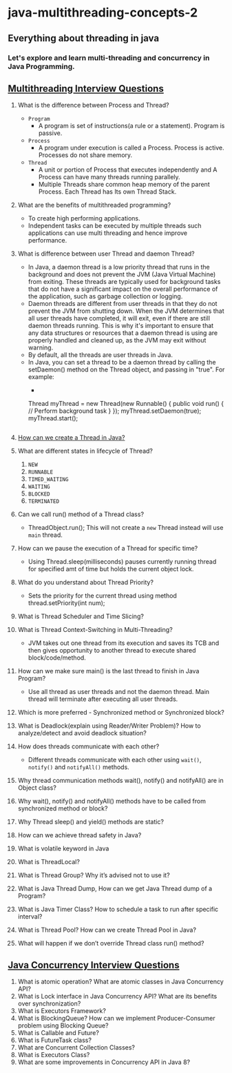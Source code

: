 # java-multithreading-concepts-2
Everything about threading in java
---
### Let's explore and learn multi-threading and concurrency in Java Programming.

## [Multithreading Interview Questions](https://www.digitalocean.com/community/tutorials/java-multithreading-concurrency-interview-questions-answers)
1. What is the difference between Process and Thread?
    - ```Program```
        - A program is set of instructions(a rule or a statement). Program is passive.
    - ```Process```
        - A program under execution is called a Process. Process is active. Processes do not share memory.
    - ```Thread```
        - A unit or portion of Process that executes independently and A Process can have many threads running parallely.
        - Multiple Threads share common heap memory of the parent Process. Each Thread has Its own Thread Stack.
2. What are the benefits of multithreaded programming?
    - To create high performing applications.
    - Independent tasks can be executed by multiple threads such applications can use multi threading and hence improve performance.
3. What is difference between user Thread and daemon Thread?
    - In Java, a daemon thread is a low priority thread that runs in the background and does not prevent the JVM (Java Virtual Machine) from exiting. These threads are typically used for background tasks that do not have a significant impact on the overall performance of the application, such as garbage collection or logging.
    - Daemon threads are different from user threads in that they do not prevent the JVM from shutting down. When the JVM determines that all user threads have completed, it will exit, even if there are still daemon threads running. This is why it's important to ensure that any data structures or resources that a daemon thread is using are properly handled and cleaned up, as the JVM may exit without warning.
    - By default, all the threads are user threads in Java.
    - In Java, you can set a thread to be a daemon thread by calling the setDaemon() method on the Thread object, and passing in "true". For example:
        - ``` 
       Thread myThread = new Thread(new Runnable() { 
          public void run() {
             // Perform background task
          }
       });
       myThread.setDaemon(true);
       myThread.start();
       ```

4. [How can we create a Thread in Java?](https://medium.com/javarevisited/how-to-create-java-thread-using-thread-and-runnable-2023-14e965474a7)

5. What are different states in lifecycle of Thread?
    1. `NEW`
    2. `RUNNABLE`
    3. `TIMED_WAITING`
    4. `WAITING`
    5. `BLOCKED`
    6. `TERMINATED`
6. Can we call run() method of a Thread class?
    - ThreadObject.run(); This will not create a `new` Thread instead will use `main` thread.
7. How can we pause the execution of a Thread for specific time?
    - Using Thread.sleep(milliseconds) pauses currently running thread for specified amt of time but holds the current object lock.
8. What do you understand about Thread Priority?
    - Sets the priority for the current thread using method thread.setPriority(int num);
9. What is Thread Scheduler and Time Slicing?
10. What is Thread Context-Switching in Multi-Threading?
    - JVM takes out one thread from its execution and saves its TCB and then gives opportunity to another thread to execute shared block/code/method.
11. How can we make sure main() is the last thread to finish in Java Program?
    - Use all thread as user threads and not the daemon thread. Main thread will terminate after executing all user threads.
12. Which is more preferred - Synchronized method or Synchronized block?
13. What is Deadlock(explain using Reader/Writer Problem)? How to analyze/detect and avoid deadlock situation?
14. How does threads communicate with each other?
    - Different threads communicate with each other using `wait()`, `notify()` and `notifyAll()` methods.
15. Why thread communication methods wait(), notify() and notifyAll() are in Object class?
16. Why wait(), notify() and notifyAll() methods have to be called from synchronized method or block?
17. Why Thread sleep() and yield() methods are static?
18. How can we achieve thread safety in Java?
19. What is volatile keyword in Java
20. What is ThreadLocal?
21. What is Thread Group? Why it’s advised not to use it?
22. What is Java Thread Dump, How can we get Java Thread dump of a Program?
23. What is Java Timer Class? How to schedule a task to run after specific interval?
24. What is Thread Pool? How can we create Thread Pool in Java?
25. What will happen if we don’t override Thread class run() method?


## [Java Concurrency Interview Questions](https://www.digitalocean.com/community/tutorials/java-multithreading-concurrency-interview-questions-answers)

1. What is atomic operation? What are atomic classes in Java Concurrency API?
2. What is Lock interface in Java Concurrency API? What are its benefits over synchronization?
3. What is Executors Framework?
4. What is BlockingQueue? How can we implement Producer-Consumer problem using Blocking Queue?
5. What is Callable and Future?
6. What is FutureTask class?
7. What are Concurrent Collection Classes?
8. What is Executors Class?
9. What are some improvements in Concurrency API in Java 8?